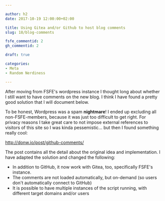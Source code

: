 ```yaml
---

author: h2
date: 2017-10-19 12:00:00+02:00

title: Using Gitea and/or Github to host blog comments
slug: 18/blog-comments

fsfe_commentid: 2
gh_commentid: 2

draft: true

categories:
- Meta
- Random Nerdiness

---
```


After moving from FSFE's wordpress instance I thought long about whether I still want to have comments on the new blog.
I think I have found a pretty good solution that I will document below.
<!--more-->

To be honest, Wordpress was a spam **nightmare**! I ended up excluding all non-FSFE-members, because it was just too difficult
to get right.
For privacy reasons I take great care to not impose external references to visitors of this site so I was kinda pessemistic...
but then I found something really cool:

http://donw.io/post/github-comments/

The post contains all the detail about the original idea and implementation. I have adapted the solution and changed the following:

  * In addition to GitHub, it now work with Gitea, too, specifically FSFE's instance.
  * The comments are not loaded automatically, but on-demand (so users don't automatically connect to GitHub)
  * It is possible to have multiple instances of the script running, with different target domains and/or users
